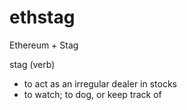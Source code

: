 # ethstag

Ethereum + Stag

stag (verb)
- to act as an irregular dealer in stocks
- to watch; to dog, or keep track of
